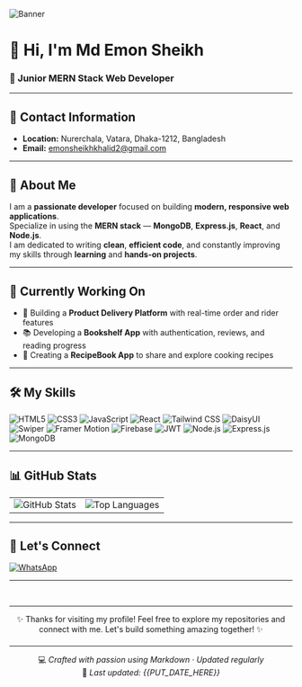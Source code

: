![Banner](https://i.ibb.co/q3z5JRjP/Gemini-Generated-Image-hwxwlghwxwlghwxw-2.png)

# 👋 Hi, I'm **Md Emon Sheikh**

### 🚀 Junior MERN Stack Web Developer

---

## 📍 Contact Information  
- **Location:** Nurerchala, Vatara, Dhaka-1212, Bangladesh  
- **Email:** [emonsheikhkhalid2@gmail.com](mailto:emonsheikhkhalid2@gmail.com)

---

## 🧍 About Me  
I am a **passionate developer** focused on building **modern, responsive web applications**.  
Specialize in using the **MERN stack** — **MongoDB**, **Express.js**, **React**, and **Node.js**.  
I am dedicated to writing **clean**, **efficient code**, and constantly improving my skills through **learning** and **hands-on projects**.

---

## 🔄 Currently Working On  
- 🚀 Building a **Product Delivery Platform** with real-time order and rider features  
- 📚 Developing a **Bookshelf App** with authentication, reviews, and reading progress  
- 🍳 Creating a **RecipeBook App** to share and explore cooking recipes  

---

## 🛠️ My Skills  

<p>
  <img src="https://img.shields.io/badge/HTML5-E34F26?style=flat&logo=html5&logoColor=white" alt="HTML5" />
  <img src="https://img.shields.io/badge/CSS3-1572B6?style=flat&logo=css3&logoColor=white" alt="CSS3" />
  <img src="https://img.shields.io/badge/JavaScript-F7DF1E?style=flat&logo=javascript&logoColor=black" alt="JavaScript" />
  <img src="https://img.shields.io/badge/React-20232A?style=flat&logo=react&logoColor=61DAFB" alt="React" />
  <img src="https://img.shields.io/badge/Tailwind_CSS-06B6D4?style=flat&logo=tailwindcss&logoColor=white" alt="Tailwind CSS" />
  <img src="https://img.shields.io/badge/DaisyUI-3178C6?style=flat&logo=daisyui&logoColor=white" alt="DaisyUI" />
  <img src="https://img.shields.io/badge/Swiper-6332F6?style=flat&logo=swiper&logoColor=white" alt="Swiper" />
  <img src="https://img.shields.io/badge/Framer_Motion-EFEFEF?style=flat&logo=framer&logoColor=black" alt="Framer Motion" />
  <img src="https://img.shields.io/badge/Firebase-FFCA28?style=flat&logo=firebase&logoColor=black" alt="Firebase" />
  <img src="https://img.shields.io/badge/JWT-000000?style=flat&logo=jsonwebtokens&logoColor=white" alt="JWT" />
  <img src="https://img.shields.io/badge/Node.js-339933?style=flat&logo=nodedotjs&logoColor=white" alt="Node.js" />
  <img src="https://img.shields.io/badge/Express.js-000000?style=flat&logo=express&logoColor=white" alt="Express.js" />
  <img src="https://img.shields.io/badge/MongoDB-4EA94B?style=flat&logo=mongodb&logoColor=white" alt="MongoDB" />
</p>

---

## 📊 GitHub Stats  

<table>
  <tr>
    <td>
      <img src="https://github-readme-stats.vercel.app/api?username=K-emon22&show_icons=true&theme=radical" alt="GitHub Stats" />
    </td>
    <td>
      <img src="https://github-readme-stats.vercel.app/api/top-langs/?username=K-emon22&layout=compact" alt="Top Languages" />
    </td>
  </tr>
</table>

---

## 🤝 Let's Connect  
[![WhatsApp](https://img.shields.io/badge/WhatsApp-25D366?logo=whatsapp&logoColor=white)](https://wa.me/01915367729)

---

<br/>

---

<div align="center">

✨ Thanks for visiting my profile! Feel free to explore my repositories and connect with me. Let's build something amazing together! ✨

<hr style="margin-top: 20px;"/>

💻 *Crafted with passion using Markdown · Updated regularly*  
📅 *Last updated: {{PUT_DATE_HERE}}*

</div>
